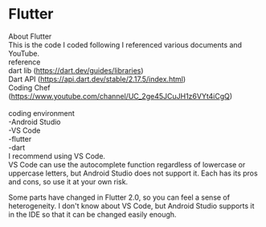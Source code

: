 # Flutter
About Flutter<br/>
This is the code I coded following I referenced various documents and YouTube.<br/>
reference<br/>
dart lib (https://dart.dev/guides/libraries)<br/>
Dart API (https://api.dart.dev/stable/2.17.5/index.html)<br/>
Coding Chef (https://www.youtube.com/channel/UC_2ge45JCuJH1z6VYt4iCgQ)<br/>
<br/>
coding environment
<br/>
-Android Studio
<br/>
-VS Code
<br/>
-flutter
<br/>
-dart
<br/>
I recommend using VS Code.
<br/>
VS Code can use the autocomplete function regardless of lowercase or uppercase letters, but Android Studio does not support it. Each has its pros and cons, so use it at your own risk.

Some parts have changed in Flutter 2.0, so you can feel a sense of heterogeneity. I don't know about VS Code, but Android Studio supports it in the IDE so that it can be changed easily enough.
